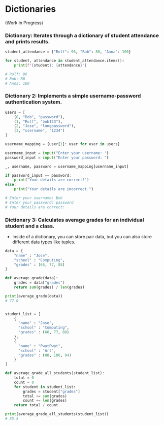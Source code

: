 # Dictionaries
(Work in Progress)

### Dictionary: Iterates through a dictionary of student attendance and prints results.

```python
student_attendance = {"Rolf": 96, "Bob": 80, "Anna": 100}

for student, attendance in student_attendance.items():
    print(f"{student}: {attendance}")

# Rolf: 96
# Bob: 80
# Anna: 100
```

### Dictionary 2: Implements a simple username-password authentication system.

```python
users = [
    (0, "Bob", "password"),
    (1, "Rolf", "bob123"),
    (2, "Jose", "longpassword"),
    (3, "username", "1234")
]

username_mapping = {user[1]: user for user in users}

username_input = input("Enter your username: ")
password_input = input("Enter your password: ")

_, username, password = username_mapping[username_input]

if password_input == password:
    print("Your details are correct!")
else:
    print("Your details are incorrect.")

# Enter your username: Bob
# Enter your password: password
# Your details are correct!
```

### Dictionary 3: Calculates average grades for an individual student and a class.

- Inside of a dictionary, you can store pair data, but you can also store different data types like tuples.

```python
data = {
    "name" : "Jose",
    "school" : "Computing",
    "grades" : (66, 77, 88)
}

def average_grade(data):
    grades = data["grades"]
    return sum(grades) / len(grades)

print(average_grade(data))
# 77.0


student_list = [
    {
      "name" : "Jose",
      "school" : "Computing",
      "grades" : (66, 77, 88)
    },
    {
      "name" : "PwatPwat",
      "school" : "Art",
      "grades" : (88, 100, 94)
    }
]

def average_grade_all_students(student_list):
    total = 0
    count = 0
    for student in student_list:
        grades = student["grades"]
        total += sum(grades)
        count += len(grades)
    return total / count

print(average_grade_all_students(student_list))
# 85.5
```
